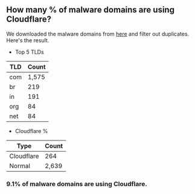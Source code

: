 ## How many % of malware domains are using Cloudflare?


We downloaded the malware domains from [here](https://urlhaus.abuse.ch) and filter out duplicates.
Here's the result.


[//]: # (start replacement)


- Top 5 TLDs

| TLD | Count |
| --- | --- |
| com | 1,575 |
| br | 219 |
| in | 191 |
| org | 84 |
| net | 84 |


- Cloudflare %

| Type | Count |
| --- | --- |
| Cloudflare | 264 |
| Normal | 2,639 |


### 9.1% of malware domains are using Cloudflare.